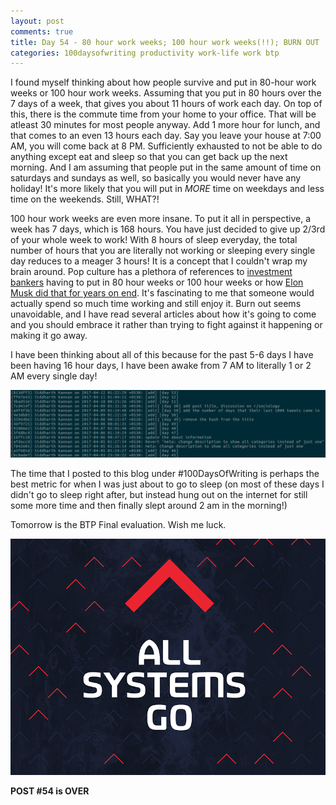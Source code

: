 ```yaml
---
layout: post
comments: true
title: Day 54 - 80 hour work weeks; 100 hour work weeks(!!); BURN OUT
categories: 100daysofwriting productivity work-life work btp
---
```


I found myself thinking about how people survive and put in 80-hour work weeks
or 100 hour work weeks. Assuming that you put in 80 hours over the 7 days of a
week, that gives you about 11 hours of work each day. On top of this, there is
the commute time from your home to your office. That will be atleast 30 minutes
for most people anyway. Add 1 more hour for lunch, and that comes to an even 13
hours each day. Say you leave your house at 7:00 AM, you will come back at 8 PM.
Sufficiently exhausted to not be able to do anything except eat and sleep so
that you can get back up the next morning. And I am assuming that people put in
the same amount of time on saturdays and sundays as well, so basically you would
never have any holiday! It's more likely that you will put in _MORE_ time on
weekdays and less time on the weekends. Still, WHAT?!

100 hour work weeks are even more insane. To put it all in perspective, a week
has 7 days, which is 168 hours. You have just decided to give up 2/3rd of your
whole week to work! With 8 hours of sleep everyday, the total number of hours
that you are literally not working or sleeping every single day reduces to a
meager 3 hours! It is a concept that I couldn't wrap my brain around. Pop
culture has a plethora of references to [investment
bankers](https://www.nytimes.com/2015/05/05/upshot/how-some-men-fake-an-80-hour-workweek-and-why-it-matters.html)
having to put in 80 hour weeks or 100 hour weeks or how [Elon Musk did that for
years on
end](https://www.quora.com/How-did-Elon-Musk-work-for-100-hours-a-week-for-more-than-15-years).
It's fascinating to me that someone would actually spend so much time working
and still enjoy it. Burn out seems unavoidable, and I have read several articles
about how it's going to come and you should embrace it rather than trying to
fight against it happening or making it go away.

I have been thinking about all of this because for the past 5-6 days I have been
having 16 hour days, I have been awake from 7 AM to literally 1 or 2 AM every
single day!

![img](/public/img/day-54-1.png)

The time that I posted to this blog under \#100DaysOfWriting is perhaps the best
metric for when I was just about to go to sleep (on most of these days I didn't
go to sleep right after, but instead hung out on the internet for still some
more time and then finally slept around 2 am in the morning!)

Tomorrow is the BTP Final evaluation. Wish me luck.

[![img](/public/img/day-54-2.png)](https://d13yacurqjgara.cloudfront.net/users/451/screenshots/1194876/6.png)

**POST #54 is OVER**
